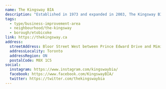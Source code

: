 ```yaml
---
name: The Kingsway BIA
description: "Established in 1973 and expanded in 2003, The Kingsway BIA is a mix of specialty shops, restaurants, pubs and cafes, a preserved theatre, professional and medical services. The shopping district offers an excellent mix of small specialty shops, fabulous restaurants, a sprinkling of pubs as well as professional and medical services."
tags:
  - type/business-improvement-area
  - neighbourhood/the-kingsway
  - borough/etobicoke
link: https://thekingsway.ca
address:
  streetAddress: Bloor Street West between Prince Edward Drive and Mimico Creek
  addressLocality: Toronto
  addressRegion: ON
  postalCode: M8X 1C5
social:
  instagram: https://www.instagram.com/kingswaybia/
  facebook: https://www.facebook.com/KingswayBIA/
  twitter: https://twitter.com/thekingswaybia
---
```

